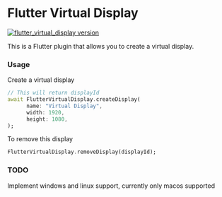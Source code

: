 # Flutter Virtual Display

[![flutter_virtual_display version](https://img.shields.io/pub/v/flutter_virtual_display?label=flutter_virtual_display)](https://pub.dev/packages/flutter_virtual_display)

This is a Flutter plugin that allows you to create a virtual display.

### Usage

Create a virtual display

```dart
// This will return displayId
await FlutterVirtualDisplay.createDisplay(
      name: "Virtual Display",
      width: 1920,
      height: 1080,
);
```

To remove this display

```dart
FlutterVirtualDisplay.removeDisplay(displayId);
```
                     
### TODO

Implement windows and linux support, currently only macos supported
